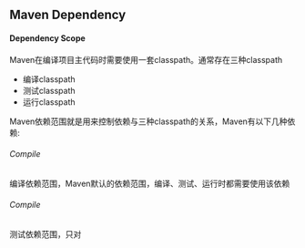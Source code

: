 ## Maven Dependency

#### Dependency Scope

Maven在编译项目主代码时需要使用一套classpath。通常存在三种classpath

- 编译classpath
- 测试classpath
- 运行classpath

Maven依赖范围就是用来控制依赖与三种classpath的关系，Maven有以下几种依赖:

###### Compile
编译依赖范围，Maven默认的依赖范围，编译、测试、运行时都需要使用该依赖
###### Compile
测试依赖范围，只对

	